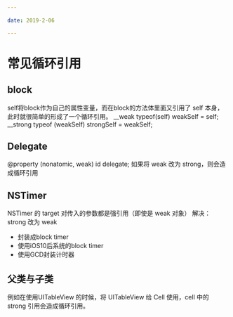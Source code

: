 ```yaml
---
 
date: 2019-2-06

---
```


# 常见循环引用

## block
self将block作为自己的属性变量，而在block的方法体里面又引用了 self 本身，此时就很简单的形成了一个循环引用。
__weak typeof(self) weakSelf = self;
__strong typeof (weakSelf) strongSelf = weakSelf;

## Delegate
@property (nonatomic, weak) id <TestDelegate> delegate;
如果将 weak 改为 strong，则会造成循环引用

## NSTimer
NSTimer 的 target 对传入的参数都是强引用（即使是 weak 对象）
解决：strong 改为 weak
- 封装成block timer
- 使用iOS10后系统的block timer
- 使用GCD封装计时器

## 父类与子类
例如在使用UITableView 的时候，将 UITableView 给 Cell 使用，cell 中的 strong 引用会造成循环引用。

